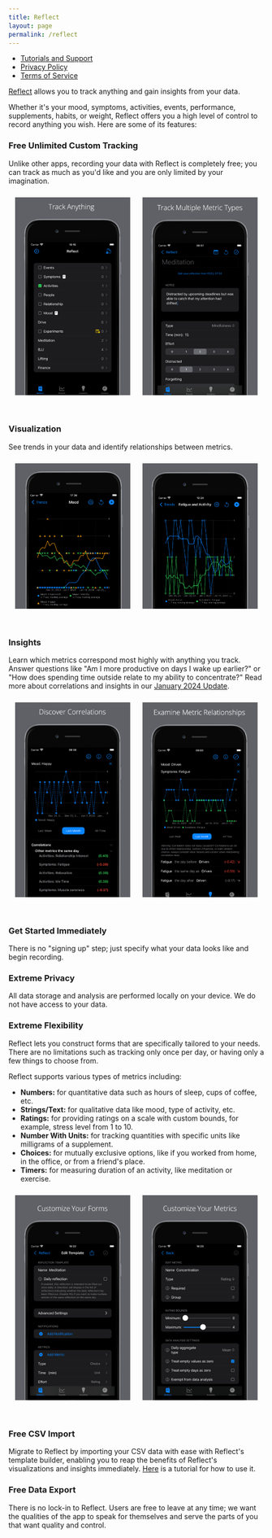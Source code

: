 ```yaml
---
title: Reflect
layout: page
permalink: /reflect
---
```


- [Tutorials and Support](/reflect/support)
- [Privacy Policy](/reflect/privacy)
- [Terms of Service](/reflect/terms)

[Reflect](https://apps.apple.com/app/apple-store/id6463800032?pt=126584930&ct=Debut&mt=8) allows you to track anything and gain insights from your data.

Whether it's your mood, symptoms, activities, events, performance, supplements, habits, or weight, Reflect offers you a high level of control to record anything you wish. Here are some of its features:

### Free Unlimited Custom Tracking

Unlike other apps, recording your data with Reflect is completely free; you can track as much as you'd like and you are only limited by your imagination.

<center>
<img src="/assets/reflect/homepage.PNG" style="width: 45%; height: 45%; display: inline; padding: 10px; padding-bottom: 30px">
<img src="/assets/reflect/form.PNG" style="width: 45%; height: 45%; display: inline; padding: 10px; padding-bottom: 30px">
</center>


### Visualization

See trends in your data and identify relationships between metrics. 

<center>
<img src="/assets/reflect/plot2.PNG" style="width: 45%; height: 45%; display: inline; padding: 10px; padding-bottom: 30px">
<img src="/assets/reflect/plot.PNG" style="width: 45%; height: 45%; display: inline; padding: 10px; padding-bottom: 30px">
</center>

### Insights

Learn which metrics correspond most highly with anything you track. Answer questions like "Am I more productive on days I wake up earlier?" or "How does spending time outside relate to my ability to concentrate?" Read more about correlations and insights in our [January 2024 Update](/blog/2024-01-27).

<center>
<img src="/assets/correlations/pairwise-correlations-iphone.png" style="width: 45%; height: 45%; display: inline; padding: 10px; padding-bottom: 30px">
<img src="/assets/correlations/happy-correlations-iphone.png" style="width: 45%; height: 45%; display: inline; padding: 10px; padding-bottom: 30px">
</center>

### Get Started Immediately

There is no "signing up" step; just specify what your data looks like and begin recording.

### Extreme Privacy

All data storage and analysis are performed locally on your device. We do not have access to your data.

### Extreme Flexibility

Reflect lets you construct forms that are specifically tailored to your needs. There are no limitations such as tracking only once per day, or having only a few things to choose from.

Reflect supports various types of metrics including:
- **Numbers:** for quantitative data such as hours of sleep, cups of coffee, etc.
- **Strings/Text:** for qualitative data like mood, type of activity, etc.
- **Ratings:** for providing ratings on a scale with custom bounds, for example, stress level from 1 to 10.
- **Number With Units:** for tracking quantities with specific units like milligrams of a supplement.
- **Choices:** for mutually exclusive options, like if you worked from home, in the office, or from a friend's place.
- **Timers:** for measuring duration of an activity, like meditation or exercise.

<center>
<img src="/assets/reflect/customize-form.PNG" style="width: 45%; height: 45%; display: inline; padding: 10px; padding-bottom: 30px">
<img src="/assets/reflect/customize-metric.PNG" style="width: 45%; height: 45%; display: inline; padding: 10px; padding-bottom: 30px">
</center>

### Free CSV Import

Migrate to Reflect by importing your CSV data with ease with Reflect's template builder, enabling you to reap the benefits of Reflect's visualizations and insights immediately. [Here](/reflect/tutorials/csv-import) is a tutorial for how to use it.

### Free Data Export

There is no lock-in to Reflect. Users are free to leave at any time; we want the qualities of the app to speak for themselves and serve the parts of you that want quality and control.